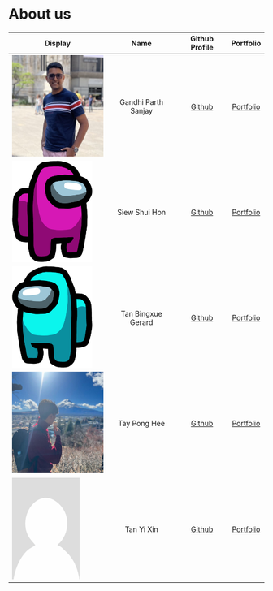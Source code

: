 # About us
Display |   Name    | Github Profile | Portfolio 
--------|:---------:|:--------------:|:---------:
<img src="./team/Parth Image.JPG" height="200">| Gandhi Parth Sanjay | [Github](https://github.com/ParthGandhiNUS) | [Portfolio](https://ay2324s2-cs2113-t13-3.github.io/tp/team/parthgandhinus.html)|
<img src="./team/magentaamogus.png/" height="200">|  Siew Shui Hon  | [Github](https://github.com/blackmirag3)  | [Portfolio](https://ay2324s2-cs2113-t13-3.github.io/tp/team/blackmirag3.html)|
<img src="./team/cyanamogus.png" height="200"> | Tan Bingxue Gerard  | [Github](https://github.com/#5alalal47)  |  [Portfolio](https://ay2324s2-cs2113-t13-3.github.io/tp/team/alalal47.html)|
<img src="./team/tayponghee.png" height="200">| Tay Pong Hee  | [Github](https://github.com/tayponghee) | [Portfolio](https://ay2324s2-cs2113-t13-3.github.io/tp/team/tayponghee.html)|
<img src="./team/Portrait_placeholder.png" height="200">|  Tan Yi Xin  | [Github](https://github.com/Cryolian) | [Portfolio](https://ay2324s2-cs2113-t13-3.github.io/tp/team/cryolian.html)|